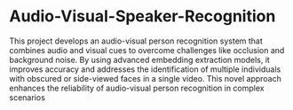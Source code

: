 # Audio-Visual-Speaker-Recognition


This project develops an audio-visual person recognition system that combines audio and visual cues to overcome challenges like occlusion and background noise. By using advanced embedding extraction models, it improves accuracy and addresses the identification of multiple individuals with obscured or side-viewed faces in a single video. This novel approach enhances the reliability of audio-visual person recognition in complex scenarios
